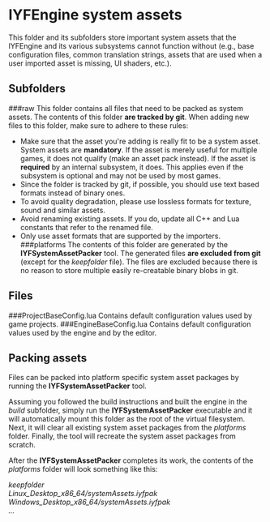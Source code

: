 # IYFEngine system assets

This folder and its subfolders store important system assets that the IYFEngine and its various subsystems cannot function without (e.g., base configuration files, common translation strings, assets that are used when a user imported asset is missing, UI shaders, etc.).

## Subfolders
###raw
This folder contains all files that need to be packed as system assets. The contents of this folder **are tracked by git**. When adding new files to this folder, make sure to adhere to these rules:

  * Make sure that the asset you're adding is really fit to be a system asset. System assets are **mandatory**. If the asset is merely useful for multiple games, it does not qualify (make an asset pack instead). If the asset is **required** by an internal subsystem, it does. This applies even if the subsystem is optional and may not be used by most games.
  * Since the folder is tracked by git, if possible, you should use text based formats instead of binary ones.
  * To avoid quality degradation, please use lossless formats for texture, sound and similar assets.
  * Avoid renaming existing assets. If you do, update all C++ and Lua constants that refer to the renamed file.
  * Only use asset formats that are supported by the importers.
###platforms
The contents of this folder are generated by the **IYFSystemAssetPacker** tool. The generated files **are excluded from git** (except for the *keepfolder* file). The files are excluded because there is no reason to store multiple easily re-creatable binary blobs in git.
## Files
###ProjectBaseConfig.lua
Contains default configuration values used by game projects.
###EngineBaseConfig.lua
Contains default configuration values used by the engine and by the editor.
## Packing assets
Files can be packed into platform specific system asset packages by running the **IYFSystemAssetPacker** tool. 

Assuming you followed the build instructions and built the engine in the *build* subfolder, simply run the **IYFSystemAssetPacker** executable and it will automatically mount this folder as the root of the virtual filesystem. Next, it will clear all existing system asset packages from the *platforms* folder. Finally, the tool will recreate the system asset packages from scratch.

After the **IYFSystemAssetPacker** completes its work, the contents of the *platforms* folder will look something like this:

   *keepfolder*  
   *Linux_Desktop_x86_64/systemAssets.iyfpak*  
   *Windows_Desktop_x86_64/systemAssets.iyfpak*  
   *...*
